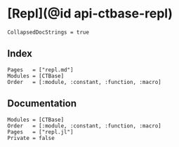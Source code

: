 # [Repl](@id api-ctbase-repl)

```@meta
CollapsedDocStrings = true
```

## Index

```@index
Pages   = ["repl.md"]
Modules = [CTBase]
Order   = [:module, :constant, :function, :macro]
```

## Documentation

```@autodocs
Modules = [CTBase]
Order   = [:module, :constant, :function, :macro]
Pages   = ["repl.jl"]
Private = false
```
